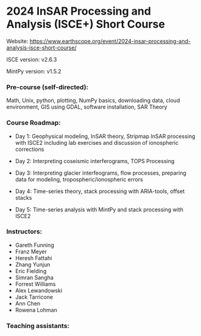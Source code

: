 # 2024 InSAR Processing and Analysis (ISCE+) Short Course

Website: https://www.earthscope.org/event/2024-insar-processing-and-analysis-isce-short-course/

ISCE version: v2.6.3    

MintPy version: v1.5.2

### Pre-course (self-directed): 

Math, Unix, python, plotting, NumPy basics, downloading data, cloud environment, GIS using GDAL, software installation, SAR Theory

### Course Roadmap:

+ Day 1: Geophysical modeling, InSAR theory, Stripmap InSAR processing with ISCE2 including lab exercises and discussion of ionospheric corrections

+ Day 2: Interpreting coseismic interferograms, TOPS Processing

+ Day 3: Interpreting glacier interfeograms, flow processes, preparing data for modeling, tropospheric/ionospheric errors

+ Day 4: Time-series theory, stack processing with ARIA-tools, offset stacks

+ Day 5: Time-series analysis with MintPy and stack processing with ISCE2

### Instructors:

+ Gareth Funning    
+ Franz Meyer        
+ Heresh Fattahi    
+ Zhang Yunjun    
+ Eric Fielding    
+ Simran Sangha    
+ Forrest Williams    
+ Alex Lewandowski    
+ Jack Tarricone        
+ Ann Chen    
+ Rowena Lohman    

### Teaching assistants:

